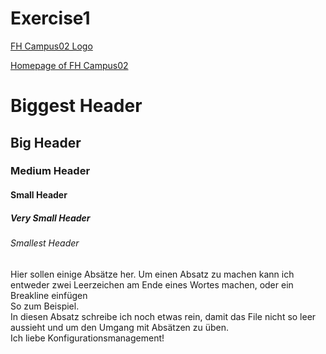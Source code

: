 # Exercise1

[FH Campus02 Logo](https://www.google.com/search?q=https://www.campus02.at+log&sxsrf=APq-WBsuoRdlVikCaENJfNauf5TjB9uibg:1648381643349&source=lnms&tbm=isch&sa=X&ved=2ahUKEwiF-biSnOb2AhWxSPEDHV5oBXoQ_AUoAnoECAEQBA&biw=1920&bih=975&dpr=1#imgrc=7Y6CT9IOwll-lM)

[Homepage of FH Campus02](https://www.campus02.at/)

# Biggest Header

## Big Header

### Medium Header

#### Small Header

##### Very Small Header

###### Smallest Header

Hier sollen einige Absätze her. Um einen Absatz zu machen kann ich entweder zwei Leerzeichen am Ende eines Wortes machen, oder ein Breakline einfügen<br> So zum Beispiel.  
In diesen Absatz schreibe ich noch etwas rein, damit das File nicht so leer aussieht und um den Umgang mit Absätzen zu üben.  
Ich liebe Konfigurationsmanagement!  

